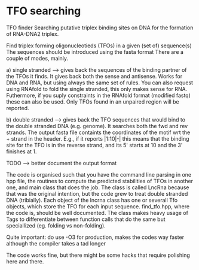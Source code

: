 
# TFO searching 

TFO finder
Searching putative triplex binding sites on DNA for the formation of RNA-DNA2 triplex.

Find triplex forming oligonucleotieds (TFOs) in a given (set of) sequence(s)
The sequences should be introduced using the fasta format
There are a couple of modes, mainly.

a) single stranded --> gives back the sequences of the binding partner of
                       the TFOs it finds. It gives back both the sense
                       and antisense. Works for DNA and RNA, but using
                       always the same set of rules. You can also request
                       using RNAfold to fold the single stranded, this only
                       makes sense for RNA. Futhermore, if you suply
                       constraints in the RNAfold format (modified fastq)
                       these can also be used. Only TFOs found in an unpaired
                       region will be reported.

b) double stranded --> gives back the TFO sequences that would bind to
                       the double stranded DNA (e.g. genome). It searches
                       both the fwd and rev strands. The output fasta file
                       containts the coordinates of the motif wrt the
                       + strand in the header. E.g., if it reports |1:10|-|
                       this means that the binding site for the TFO is
                       in the reverse strand, and its 5' starts at 10 and
                       the 3' finishes at 1.

TODO --> better document the output format

The code is organised such that you have the command line parsing
in one hpp file, the routines to compute the predicted stabilities of TFOs
in another one, and main class that does the job. The class is called
LncRna because that was the original intention, but the code grew to
treat double stranded DNA (tribially). Each object of the lncrna class
has one or severall Tfo objects, which store the TFO for each input
sequence. find_tfo.hpp, where the code is, should be well documented.
The class makes heavy usage of Tags to differentiate between function
calls that do the same but speciallized (eg. folding vs non-folding).

Quite important: do use -O3 for production, makes the codes way faster
although the compiler takes a tad longer

The code works fine, but there might be some hacks that require polishing
here and there.
